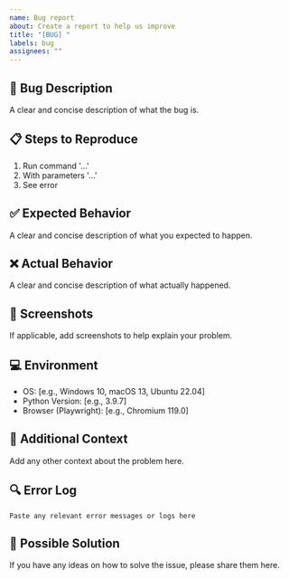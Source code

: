 ```yaml
---
name: Bug report
about: Create a report to help us improve
title: "[BUG] "
labels: bug
assignees: ""
---
```


## 🐛 Bug Description

A clear and concise description of what the bug is.

## 📋 Steps to Reproduce

1. Run command '...'
2. With parameters '...'
3. See error

## ✅ Expected Behavior

A clear and concise description of what you expected to happen.

## ❌ Actual Behavior

A clear and concise description of what actually happened.

## 📸 Screenshots

If applicable, add screenshots to help explain your problem.

## 💻 Environment

- OS: [e.g., Windows 10, macOS 13, Ubuntu 22.04]
- Python Version: [e.g., 3.9.7]
- Browser (Playwright): [e.g., Chromium 119.0]

## 📝 Additional Context

Add any other context about the problem here.

## 🔍 Error Log

```
Paste any relevant error messages or logs here
```

## 🤔 Possible Solution

If you have any ideas on how to solve the issue, please share them here.
